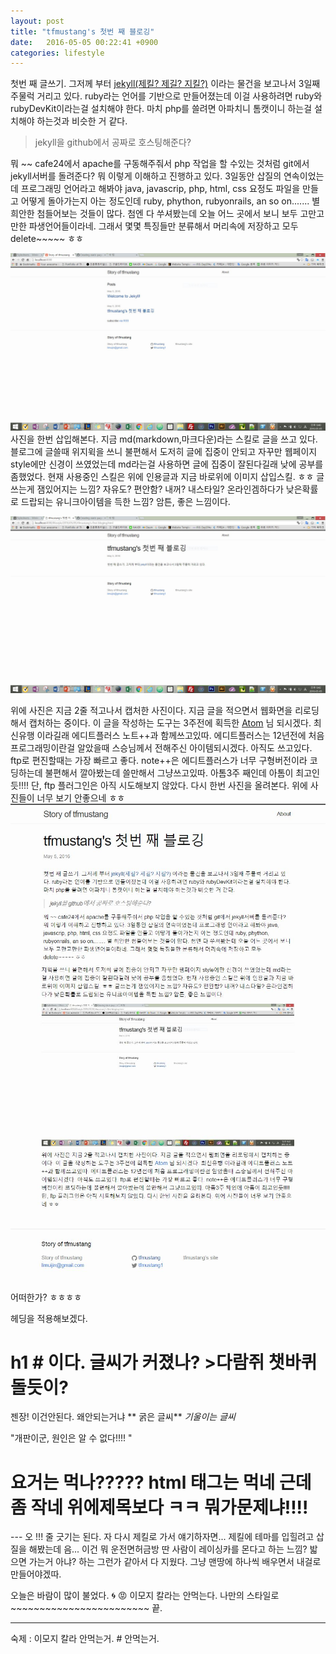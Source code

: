 ```yaml
---
layout: post
title: "tfmustang's 첫번 째 블로깅"
date:   2016-05-05 00:22:41 +0900
categories: lifestyle
---
```

첫번 째 글쓰기.
그저께 부터  [jekyll(제킬? 제길? 지킬?)](http://jekyllrb.com) 이라는 물건을 보고나서 3일째 주물럭 거리고 있다. ruby라는 언어를 기반으로 만들어졌는데 이걸 사용하려면 ruby와 rubyDevKit이라는걸 설치해야 한다. 마치 php를 쓸려면 아파치니 톰캣이니 하는걸 설치해야 하는것과 비슷한 거 같다.

> jekyll을  github에서 공짜로 호스팅해준다?

뭐 ~~ cafe24에서 apache를 구동해주줘서 php 작업을 할 수있는 것처럼 git에서 jekyll서버를 돌려준다? 뭐 이렇게 이해하고 진행하고 있다. 3일동안 삽질의 연속이었는데 프로그래밍 언어라고 해봐야 java, javascrip, php, html, css 요정도 파일을 만들고 어떻게 돌아가는지 아는 정도인데 ruby, phython, rubyonrails, an so on....... 별 희안한 첨들어보는 것들이 많다. 첨엔 다 쑤셔봤는데 오늘 어느 곳에서 보니 보두 고만고만한 파생언어들이라네. 그래서 몇몇 특징들만 분류해서 머리속에 저장하고 모두 delete~~~~~ ㅎㅎ

![제킬 설치후 블로그 하나 만들고 캡처함 주소는 localhost:4000](/assets/images/tfmustang-capture.jpg)
사진을 한번 삽입해본다. 지금 md(markdown,마크다운)라는 스킬로 글을 쓰고 있다. 블로그에 글쓸때 위지윅을 쓰니 불편해서 도저히 글에 집중이 안되고 자꾸만 웹페이지 style에만 신경이 쓰였었는데 md라는걸 사용하면 글에 집중이 잘된다길래 낮에 공부를 좀했었다. 현재 사용중인 스킬은 위에 인용글과 지금 바로위에 이미지 삽입스킬. ㅎㅎ 글쓰는게 잼있어지는 느낌? 자유도? 편안함? 내꺼? 내스타일? 온라인겜하다가 낮은확률로 드랍되는 유니크아이템을 득한 느낌? 암튼, 좋은 느낌이다.

![이녀석은 처음으로 만든블로그 페이지](/assets/images/tfmustang-capture2.jpg)

위에 사진은 지금 2줄 적고나서 캡처한 사진이다. 지금 글을 적으면서 웹화면을 리로딩해서 캡처하는 중이다. 이 글을 작성하는 도구는 3주전에 획득한 [Atom](https://atom.io) 님 되시겠다. 최신유행 이라길래 에디트플러스 노트++과 함께쓰고있따. 에디트플러스는 12년전에 처음 프로그래밍이란걸 알았을때 스승님께서 전해주신 아이템되시겠다. 아직도 쓰고있다. ftp로 편진할때는 가장 빠르고 좋다. note++은 에디트플러스가 너무 구형버전이라 코딩하는데 불편해서 깔아봤는데 쓸만해서 그냥쓰고있따. 아톰3주 째인데 아톰이 최고인듯!!!! 단, ftp 플러그인은 아직 시도해보지 않았다. 다시 한번 사진을 올려본다. 위에 사진들이 너무 보기 안좋으네 ㅎㅎ
![3번째 캡쳐](/assets/images/tfmustang-capture3.jpg)
![4번째 캡쳐](/assets/images/tfmustang-capture4.jpg)
어떠한가? ㅎㅎㅎㅎ

헤딩을 적용해보겠다.
# h1 # 이다. 글씨가 커졌나?  >다람쥐 챗바퀴돌듯이?
젠장!
이건안된다. 왜안되는거냐
** 굵은 글씨** *기울이는 글씨*

<p>"개판이군,  원인은 알 수 없다!!!! "</p>
<h1> 요거는 먹나????? html 태그는 먹네 근데 좀 작네 위에제목보다 ㅋㅋ 뭐가문제냐!!!!</h1>
---
오 !!! 줄 긋기는 된다.
자 다시 제킬로 가서 얘기하자면... 제킬에 테마를 입힐려고 삽질을 해봤는데 음... 이건 뭐 운전면허금방 딴 사람이 레이싱카를 몬다고 하는 느낌? 밟으면 가는거 아냐? 하는 그런가 같아서 다 지웠다. 그냥 맨땅에 하나씩 배우면서 내걸로 만들어야겠따.

오늘은 바람이 많이 불었다. 🌀 :rage: 이모지 칼라는 안먹는다.
나만의 스타일로~~~~~~~~~~~~~~~~~~~~~~~~ 끝.

---

숙제 : 이모지 칼라 안먹는거. # 안먹는거.
